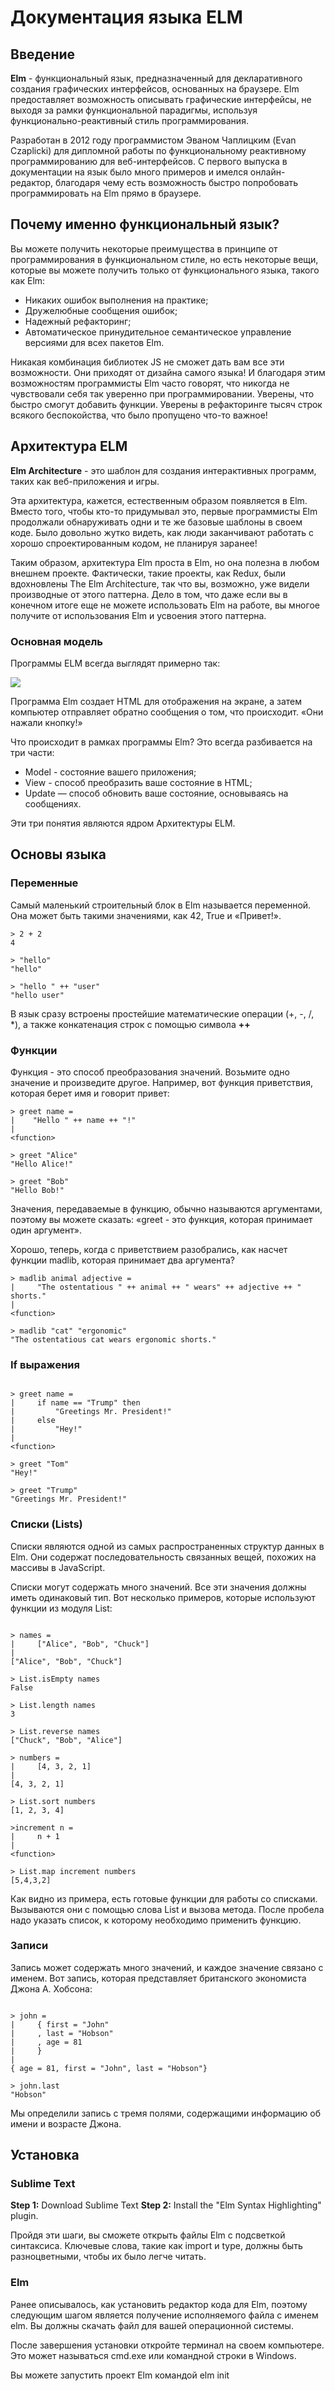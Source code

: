 # Документация языка ELM

## Введение

__Elm__ - функциональный язык, предназначенный для декларативного создания графических интерфейсов, основанных на браузере. Elm предоставляет возможность описывать графические интерфейсы, не выходя за рамки функциональной парадигмы, используя функционально-реактивный стиль программирования.

Разработан в 2012 году программистом Эваном Чаплицким (Evan Czaplicki) для дипломной работы по функциональному реактивному программированию для веб-интерфейсов. С первого выпуска в документации на язык было много примеров и имелся онлайн-редактор, благодаря чему есть возможность быстро попробовать программировать на Elm прямо в браузере.

## Почему именно функциональный язык?

Вы можете получить некоторые преимущества в принципе от программирования в функциональном стиле, но есть некоторые вещи, которые вы можете получить только от функционального языка, такого как Elm:
  * Никаких ошибок выполнения на практике;
  * Дружелюбные сообщения ошибок;
  * Надежный рефакторинг;
  * Автоматическое принудительное семантическое управление версиями для всех пакетов Elm.
  
Никакая комбинация библиотек JS не сможет дать вам все эти возможности. Они приходят от дизайна самого языка! И благодаря этим возможностям программисты Elm часто говорят, что никогда не чувствовали себя так уверенно при программировании. Уверены, что быстро смогут добавить функции. Уверены в рефакторинге тысяч строк всякого беспокойства, что было пропущено что-то важное!

## Архитектура ELM

__Elm Architecture__ - это шаблон для создания интерактивных программ, таких как веб-приложения и игры.

Эта архитектура, кажется, естественным образом появляется в Elm. Вместо того, чтобы кто-то придумывал это, первые программисты Elm продолжали обнаруживать одни и те же базовые шаблоны в своем коде. Было довольно жутко видеть, как люди заканчивают работать с хорошо спроектированным кодом, не планируя заранее!

Таким образом, архитектура Elm проста в Elm, но она полезна в любом внешнем проекте. Фактически, такие проекты, как Redux, были вдохновлены The Elm Architecture, так что вы, возможно, уже видели производные от этого паттерна. Дело в том, что даже если вы в конечном итоге еще не можете использовать Elm на работе, вы многое получите от использования Elm и усвоения этого паттерна.

### Основная модель

Программы ELM всегда выглядят примерно так:

![](https://guide.elm-lang.org/architecture/buttons.svg)

Программа Elm создает HTML для отображения на экране, а затем компьютер отправляет обратно сообщения о том, что происходит. «Они нажали кнопку!»

Что происходит в рамках программы Elm? Это всегда разбивается на три части:
 * Model - состояние вашего приложения;
 * View - способ преобразить ваше состояние в HTML;
 * Update — способ обновить ваше состояние, основываясь на сообщениях.
 
Эти три понятия являются ядром Архитектуры ELM.
 
## Основы языка
### Переменные

Самый маленький строительный блок в Elm называется переменной. Она может быть такими значениями, как 42, True и «Привет!».
```
> 2 + 2
4

> "hello"
"hello"

> "hello " ++ "user"
"hello user"

```
В язык сразу встроены простейшие математические операции (+, -, /, *), а также конкатенация строк с помощью символа __++__

### Функции

Функция - это способ преобразования значений. Возьмите одно значение и произведите другое.
Например, вот функция приветствия, которая берет имя и говорит привет:

```
> greet name =
|    "Hello " ++ name ++ "!"
|
<function>

> greet "Alice"
"Hello Alice!"

> greet "Bob"
"Hello Bob!"

```

Значения, передаваемые в функцию, обычно называются аргументами, поэтому вы можете сказать: «greet - это функция, которая принимает один аргумент».

Хорошо, теперь, когда с приветствием разобрались, как насчет функции madlib, которая принимает два аргумента?

```
> madlib animal adjective =
|     "The ostentatious " ++ animal ++ " wears" ++ adjective ++ " shorts."
|
<function>

> madlib "cat" "ergonomic"
"The ostentatious cat wears ergonomic shorts."

```

### If выражения

```

> greet name =  
|     if name == "Trump" then
|         "Greetings Mr. President!"
|     else 
|         "Hey!"
|
<function>

> greet "Tom"
"Hey!"

> greet "Trump"
"Greetings Mr. President!"

```

### Списки (Lists)

Списки являются одной из самых распространенных структур данных в Elm. Они содержат последовательность связанных вещей, похожих на массивы в JavaScript.

Списки могут содержать много значений. Все эти значения должны иметь одинаковый тип. Вот несколько примеров, которые используют функции из модуля List:

```

> names = 
|     ["Alice", "Bob", "Chuck"]
|
["Alice", "Bob", "Chuck"]

> List.isEmpty names
False

> List.length names
3

> List.reverse names
["Chuck", "Bob", "Alice"]

> numbers = 
|     [4, 3, 2, 1]
|
[4, 3, 2, 1]

> List.sort numbers
[1, 2, 3, 4]

>increment n = 
|     n + 1
|
<function>

> List.map increment numbers
[5,4,3,2]

```

Как видно из примера, есть готовые функции для работы со списками. Вызываются они с помощью слова List и вызова метода. После пробела надо указать список, к которому необходимо применить функцию.


### Записи

Запись может содержать много значений, и каждое значение связано с именем.
Вот запись, которая представляет британского экономиста Джона А. Хобсона:

```

> john = 
|     { first = "John"
|     , last = "Hobson"
|     , age = 81
|     }
|
{ age = 81, first = "John", last = "Hobson"}

> john.last
"Hobson"
```

Мы определили запись с тремя полями, содержащими информацию об имени и возрасте Джона.

## Установка

### Sublime Text

__Step 1:__ Download Sublime Text
__Step 2:__ Install the "Elm Syntax Highlighting" plugin.

Пройдя эти шаги, вы сможете открыть файлы Elm с подсветкой синтаксиса. Ключевые слова, такие как import и type, должны быть разноцветными, чтобы их было легче читать.

### Elm

Ранее описывалось, как установить редактор кода для Elm, поэтому следующим шагом является получение исполняемого файла с именем elm. Вы должны скачать файл для вашей операционной системы. 

После завершения установки откройте терминал на своем компьютере. Это может называться cmd.exe или командной строки в Windows.

Вы можете запустить проект Elm командой elm init
